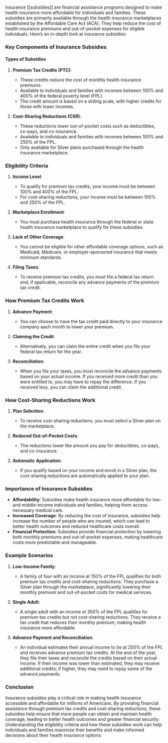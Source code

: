 Insurance [[subsidies]] are financial assistance programs designed to make health insurance more affordable for individuals and families. These subsidies are primarily available through the health insurance marketplaces established by the Affordable Care Act (ACA). They help reduce the cost of health insurance premiums and out-of-pocket expenses for eligible individuals. Here’s an in-depth look at insurance subsidies:

### Key Components of Insurance Subsidies

#### Types of Subsidies
1. **Premium Tax Credits (PTC)**:
   - These credits reduce the cost of monthly health insurance premiums.
   - Available to individuals and families with incomes between 100% and 400% of the federal poverty level (FPL).
   - The credit amount is based on a sliding scale, with higher credits for those with lower incomes.

2. **Cost-Sharing Reductions (CSR)**:
   - These reductions lower out-of-pocket costs such as deductibles, co-pays, and co-insurance.
   - Available to individuals and families with incomes between 100% and 250% of the FPL.
   - Only available for Silver plans purchased through the health insurance marketplace.

### Eligibility Criteria
1. **Income Level**:
   - To qualify for premium tax credits, your income must be between 100% and 400% of the FPL.
   - For cost-sharing reductions, your income must be between 100% and 250% of the FPL.

2. **Marketplace Enrollment**:
   - You must purchase health insurance through the federal or state health insurance marketplace to qualify for these subsidies.

3. **Lack of Other Coverage**:
   - You cannot be eligible for other affordable coverage options, such as Medicaid, Medicare, or employer-sponsored insurance that meets minimum standards.

4. **Filing Taxes**:
   - To receive premium tax credits, you must file a federal tax return and, if applicable, reconcile any advance payments of the premium tax credit.

### How Premium Tax Credits Work
1. **Advance Payment**:
   - You can choose to have the tax credit paid directly to your insurance company each month to lower your premium.
   
2. **Claiming the Credit**:
   - Alternatively, you can claim the entire credit when you file your federal tax return for the year.

3. **Reconciliation**:
   - When you file your taxes, you must reconcile the advance payments based on your actual income. If you received more credit than you were entitled to, you may have to repay the difference. If you received less, you can claim the additional credit.

### How Cost-Sharing Reductions Work
1. **Plan Selection**:
   - To receive cost-sharing reductions, you must select a Silver plan on the marketplace.

2. **Reduced Out-of-Pocket Costs**:
   - The reductions lower the amount you pay for deductibles, co-pays, and co-insurance.
   
3. **Automatic Application**:
   - If you qualify based on your income and enroll in a Silver plan, the cost-sharing reductions are automatically applied to your plan.

### Importance of Insurance Subsidies
- **Affordability**: Subsidies make health insurance more affordable for low- and middle-income individuals and families, helping them access necessary medical care.
- **Increased Coverage**: By reducing the cost of insurance, subsidies help increase the number of people who are insured, which can lead to better health outcomes and reduced healthcare costs overall.
- **Financial Protection**: Subsidies provide financial protection by lowering both monthly premiums and out-of-pocket expenses, making healthcare costs more predictable and manageable.

### Example Scenarios
1. **Low-Income Family**:
   - A family of four with an income at 150% of the FPL qualifies for both premium tax credits and cost-sharing reductions. They purchase a Silver plan through the marketplace, significantly lowering their monthly premium and out-of-pocket costs for medical services.

2. **Single Adult**:
   - A single adult with an income at 350% of the FPL qualifies for premium tax credits but not cost-sharing reductions. They receive a tax credit that reduces their monthly premium, making health insurance more affordable.

3. **Advance Payment and Reconciliation**:
   - An individual estimates their annual income to be at 250% of the FPL and receives advance premium tax credits. At the end of the year, they file their taxes and reconcile the credits based on their actual income. If their income was lower than estimated, they may receive additional credits; if higher, they may need to repay some of the advance payments.

### Conclusion
Insurance subsidies play a critical role in making health insurance accessible and affordable for millions of Americans. By providing financial assistance through premium tax credits and cost-sharing reductions, these subsidies help ensure that more people can obtain and maintain health coverage, leading to better health outcomes and greater financial security. Understanding the eligibility criteria and how these subsidies work can help individuals and families maximize their benefits and make informed decisions about their health insurance options.